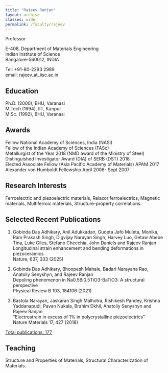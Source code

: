 ```yaml
---
title: "Rajeev Ranjan"
layout: archive
classes: wide
permalink: /faculty/rajeev
---
```


Professor

E-408, Department of Materials Engineering<br>
Indian Institute of Science<br>
Bangalore-560012, INDIA<br>

Tel: +91-80-2293 2989<br>
email: rajeev_at_iisc.ac.in<br>

## Education
Ph.D. (2000), BHU, Varanasi<br>
M.Tech (1994), IIT, Kanpur<br>
M.Sc. (1992), BHU, Varanasi<br>

## Awards
Fellow National Academy of Sciences, India (NASI)<br>
Fellow of the Indian Academy of Sciences (FASc)<br>
Metallurgist of the Year 2018 (NMD award of the Ministry of Steel)<br>
Distinguished Investigator Award (DIA) of SERB (DST) 2018.<br>
Elected Associate Fellow (Asia Pacific Academy of Materials) APAM 2017<br>
Alexander von Humboldt Fellowship April 2006- Sept 2007<br>

## Research Interests
Ferroelectric and piezoelectric materials, Relaxor ferroelectrics, Magnetic materials, Multiferroic materials, Structure-property correlations.<br>

## Selected Recent Publications
1.	Gobinda Das Adhikary, Anil Adukkadan, Gudeta Jafo Muleta, Monika, Ram Prakash Singh, Digvijay Narayan Singh, Harvey Luo, Getaw Abebe Tina, Luke Giles, Stefano Checchia, John Daniels and Rajeev Ranjan<br>
Longitudinal strain enhancement and bending deformations in piezoceramics<br>
Nature, 637, 333 (2025)<br>

2. Gobinda Das Adhikary, Bhoopesh Mahale, Badari Narayana Rao, Anatoliy Senyshyn, and Rajeev Ranjan<br>
Depoling phenomenon in Na0.5Bi0.5TiO3-BaTiO3: A structural perspective<br>
Physical Review B  103, 184106 (2021)<br> 

3. Bastola Narayan, Jaskaran Singh Malhotra, Rishikesh Pandey, Krishna Yaddanapudi, Pavan Nukala, Brahim Dkhil, Anatoliy Senyshyn and Rajeev Ranjan  <br>
“Electrostrain in excess of 1% in polycrystalline piezoelectrics”  <br>
Nature Materials 17, 427 (2018)  <br>

<a title="Prof. Rajeev Ranjan's publications" href="/pdfs/publications-rajeev.pdf" target="_blank" rel="noopener">Total publications: 177</a>

## Teaching
Structure and Properties of Materials,  Structural Characterization of Materials.

